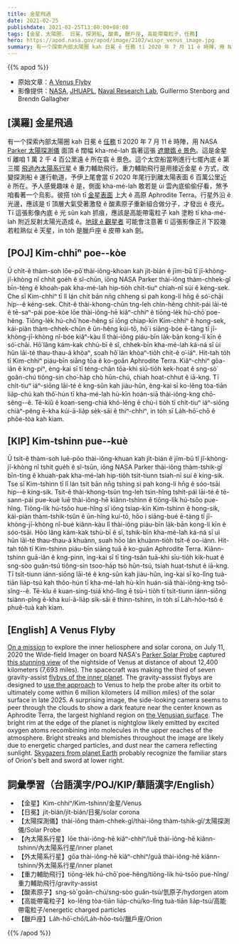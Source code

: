 ```yaml
---
title: 金星飛過
date: 2021-02-25
publishdate: 2021-02-25T13:00:00+08:00
tags: [金星，太陽圈， 日冕，探測船, 酸素, 臘戶座, 高能帶電粒子，任務]
hero: https://apod.nasa.gov/apod/image/2102/wispr_venus_image.jpg
summary: 有一个探索內部太陽圈 kah 日冕 ê 任務 tī 2020 年 7 月 11 ê 時陣，用 NASA Parker 太陽探測儀面頂 ê 闊幅 kha-mé-lah 翕著這个遮爾媠 ê 景色。
---
```


{{% apod %}}

- 原始文章：[A Venus Flyby](https://apod.nasa.gov/apod/ap210224.html)
- 影像提供：[NASA][NASA], [JHUAPL][JHUAPL], [Naval Research Lab][Naval Research Lab], Guillermo Stenborg and Brendn Gallagher


## [漢羅] 金星飛過

有一个探索內部太陽圈 kah 日冕 ê [任務][On a mission] tī 2020 年 7 月 11 ê 時陣，用 NASA [Parker 太陽探測儀][Parker Solar Probe] 面頂 ê 闊幅 kha-mé-lah 翕著這張 [遮爾媠 ê 景色][this stunning view]。這是金星 tī 離咱 1 萬 2 千 4 百公里遠 ê 所在翕 ê 景色。這个太空船當咧進行七擺內底 ê 第三擺 [飛過內太陽系行星][flybys of the inner planet] ê 重力輔助飛行。重力輔助飛行是用接近金星 ê 方式，改變探測船 ê 運行軌道，予伊上尾會當 tī 2020 年尾行到離太陽表面 6 百萬公里近 ê 所在。予人感覺趣味 ê 是，側面 kha-mé-lah 敢若是 ùi 雲內底偷偷仔看，煞予咱看著一个烏影。彼搭 to̍h tī [金星表面][the Venusian surface] 上大 ê 高原 Aphrodite Terra。行星外沿 ê 光邊，應該是 tī 頂層大氣受著激發 ê 酸素原子重新組合做分子，才發出 ê 夜光。Tī 這張影像內底 ê 光 sûn kah 抓痕，應該是高能帶電粒子 kah 塗粉 tī kha-mé-lah 附近反射太陽光造成 ê。[地球 ê 觀星者][Skygazers from planet Earth] 可能會注意著 tī 這張影像正爿下跤幾若粒熟似 ê 天星，in to̍h 是臘戶座 ê 皮帶 kah 劍。

## [POJ] Kim-chhiⁿ poe--kòe

Ū chi̍t-ê thàm-soh lōe-pō͘ thài-iông-khoan kah ji̍t-bián ê jīm-bū tī jī-khòng-jī-khòng nî chhit goe̍h ê sî-chūn, iōng NASA Parker thài-iông thàm-chhek-gî bīn-téng ê khoah-pak kha-mé-lah hip-tio̍h chi̍t-tiuⁿ chiah-nī súi ê kéng-sek. Che sī Kim-chhiⁿ tī lî lán chi̍t bān nn̄g chheng sì pah kong-lí hn̄g ê só͘-chāi hip--ê kéng-sek. Chit-ê thài-khong-chûn tng-leh chìn-hêng chhit-pái lāi-té ê tē-saⁿ-pái poe-kòe lōe thài-iông-hē kiâⁿ-chhiⁿ ê tiōng-le̍k hú-chō͘ poe-hêng. Tiōng-le̍k hú-chō͘ hoe-hêng sī iōng chiap-kīn Kim-chhiⁿ ê hong-sek, kái-piàn thàm-chhek-chûn ê ūn-hêng kúi-tō, hō͘ i siāng-bóe ē-tàng tī jī-khòng-jī-khòng nî-bóe kiâⁿ-kàu lî thài-iông piáu-bīn la̍k-bān kong-lí kīn ê só͘-chāi. Hō͘ lâng kám-kak chhù-bī ê sī, chhek-bīn kha-mé-lah ká-ná sī ùi hûn lāi-té thau-thau-á khòaⁿ, soah hō͘ lán khòaⁿ-tio̍h chi̍t-ê o͘-iáⁿ. Hit-tah to̍h tī Kim-chhiⁿ piáu-bīn siāng tōa ê ko-goân Aphrodite Terra. Kiâⁿ-chhiⁿ gōa-iân ê kng-piⁿ, èng-kai sī tī téng-chân tōa-khì siū-tio̍h kek-hoat ê sng-sò͘ goân-chú tiông-sin cho͘-ha̍p chò hūn-chú, chiah hoat-chhut ê iā-kng. Tī chi̍t-tiuⁿ iáⁿ-siōng lāi-té ê kng-sûn kah jiàu-hûn, èng-kai sī ko-lêng tòa-tiān lia̍p-chú kah thô͘-hún tī kha-mé-lah hù-kīn hoán-siā thài-iông-kng chō-sêng--ê. Tē-kiû ê koan-seng-chiá khó-lêng ē chù-ì tio̍h tī chi̍t-tiuⁿ iáⁿ-siōng chiàⁿ-pêng ē-kha kúi-ā-lia̍p se̍k-sāi ê thiⁿ-chhiⁿ, in to̍h sī La̍h-hō͘-chō ê phôe-tòa kah kiam.


## [KIP] Kim-tshinn pue--kuè

Ū tsi̍t-ê thàm-soh luē-pōo thài-iông-khuan kah ji̍t-bián ê jīm-bū tī jī-khòng-jī-khòng nî tshit gue̍h ê sî-tsūn, iōng NASA Parker thài-iông thàm-tshik-gî bīn-tíng ê khuah-pak kha-mé-lah hip-tio̍h tsi̍t-tiunn tsiah-nī suí ê kíng-sik. Tse sī Kim-tshinn tī lî lán tsi̍t bān nn̄g tshing sì pah kong-lí hn̄g ê sóo-tsāi hip--ê kíng-sik. Tsit-ê thài-khong-tsûn tng-leh tsìn-hîng tshit-pái lāi-té ê tē-sann-pái pue-kuè luē thài-iông-hē kiânn-tshinn ê tiōng-li̍k hú-tsōo pue-hîng. Tiōng-li̍k hú-tsōo hue-hîng sī iōng tsiap-kīn Kim-tshinn ê hong-sik, kái-piàn thàm-tshik-tsûn ê ūn-hîng kuí-tō, hōo i siāng-bué ē-tàng tī jī-khòng-jī-khòng nî-bué kiânn-kàu lî thài-iông piáu-bīn la̍k-bān kong-lí kīn ê sóo-tsāi. Hōo lâng kám-kak tshù-bī ê sī, tshik-bīn kha-mé-lah ká-ná sī uì hûn lāi-té thau-thau-á khuànn, suah hōo lán khuànn-tio̍h tsi̍t-ê oo-iánn. Hit-tah to̍h tī Kim-tshinn piáu-bīn siāng tuā ê ko-guân Aphrodite Terra. Kiânn-tshinn guā-iân ê kng-pinn, ìng-kai sī tī tíng-tsân tuā-khì sīu-tio̍h kik-huat ê sng-sòo guân-tsú tiông-sin tsoo-ha̍p tsò hūn-tsú, tsiah huat-tshut ê iā-kng. Tī tsi̍t-tiunn iánn-siōng lāi-té ê kng-sûn kah jiàu-hûn, ìng-kai sī ko-lîng tuà-tiān lia̍p-tsú kah thôo-hún tī kha-mé-lah hù-kīn huán-siā thài-iông-kng tsō-sîng--ê. Tē-kîu ê kuan-sing-tsiá khó-lîng ē tsù-ì tio̍h tī tsi̍t-tiunn iánn-siōng tsiànn-pîng ē-kha kuí-ā-lia̍p si̍k-sāi ê thinn-tshinn, in to̍h sī La̍h-hōo-tsō ê phuê-tuà kah kiam.



## [English] A Venus Flyby

[On a mission][On a mission] to explore the inner heliosphere and solar corona, on July 11, 2020 the Wide-field Imager on board NASA's [Parker Solar Probe][Parker Solar Probe] captured [this stunning view][this stunning view] of the nightside of Venus at distance of about 12,400 kilometers (7,693 miles). The spacecraft was making the third of seven gravity-assist [flybys of the inner planet][flybys of the inner planet]. The gravity-asssist flybys are designed to [use the approach][use the approach] to Venus to help the probe alter its orbit to ultimately come within 6 million kilometers (4 million miles) of the solar surface in late 2025. A surprising image, the side-looking camera seems to peer through the clouds to show a dark feature near the center known as Aphrodite Terra, the largest highland region on [the Venusian surface][the Venusian surface]. The bright rim at the edge of the planet is nightglow likely emitted by excited oxygen atoms recombining into molecules in the upper reaches of the atmosphere. Bright streaks and blemishes throughout the image are likely due to energetic charged particles, and dust near the camera reflecting sunlight. [Skygazers from planet Earth][Skygazers from planet Earth] probably recognize the familiar stars of Orion's belt and sword at lower right.


## 詞彙學習（台語漢字/POJ/KIP/華語漢字/English）

- 【金星】Kim-chhiⁿ/Kim-tshinn/金星/Venus
- 【日冕】ji̍t-bián/ji̍t-bián/日冕/solar corona
- 【太陽探測儀】thài-iông thàm-chhek-gî/thài-iông thàm-tshik-gî/太陽探測儀/Solar Probe
- 【內太陽系行星】lōe thài-iông-hē kiâⁿ-chhiⁿ/luē thài-iông-hē kiânn-tshinn/內太陽系行星/inner planet
- 【外太陽系行星】gōa thài-iông-hē kiâⁿ-chhiⁿ/guā thài-iông-hē kiânn-tshinn/外太陽系行星/inner planet
- 【重力輔助飛行】tiōng-le̍k hú-chō͘ poe-hêng/tiōng-li̍k hú-tsōo pue-hîng/重力輔助飛行/gravity-assist
- 【酸素原子】sng-sò͘ goân-chú/sng-sòo guân-tsú/氫原子/hydorgen atom
- 【高能帶電粒子】ko-lêng tòa-tiān lia̍p-chú/ko-lîng tuà-tiān lia̍p-tsú/高能帶電粒子/energetic charged particles
- 【臘戶座】La̍h-hō͘-chō/La̍h-hōo-tsō/臘戶座/Orion

{{% /apod %}}

[NASA]: https://www.nasa.gov/
[JHUAPL]: https://www.jhuapl.edu/
[Naval Research Lab]: https://www.nrl.navy.mil/
[On a mission]: https://apod.nasa.gov/apod/ap191209.html
[Parker Solar Probe]: https://www.nasa.gov/content/goddard/parker-solar-probe
[this stunning view]: https://www.nasa.gov/feature/goddard/2021/parker-solar-probe-offers-a-stunning-view-of-venus
[flybys of the inner planet]: https://blogs.nasa.gov/parkersolarprobe/2021/02/19/parker-solar-probe-primed-for-fourth-venus-flyby/
[use the approach]: https://solarsystem.nasa.gov/basics/primer/
[the Venusian surface]: https://blogs.nasa.gov/parkersolarprobe/2021/02/19/parker-solar-probe-primed-for-fourth-venus-flyby/
[Skygazers from planet Earth]: https://apod.nasa.gov/apod/ap201225.html

